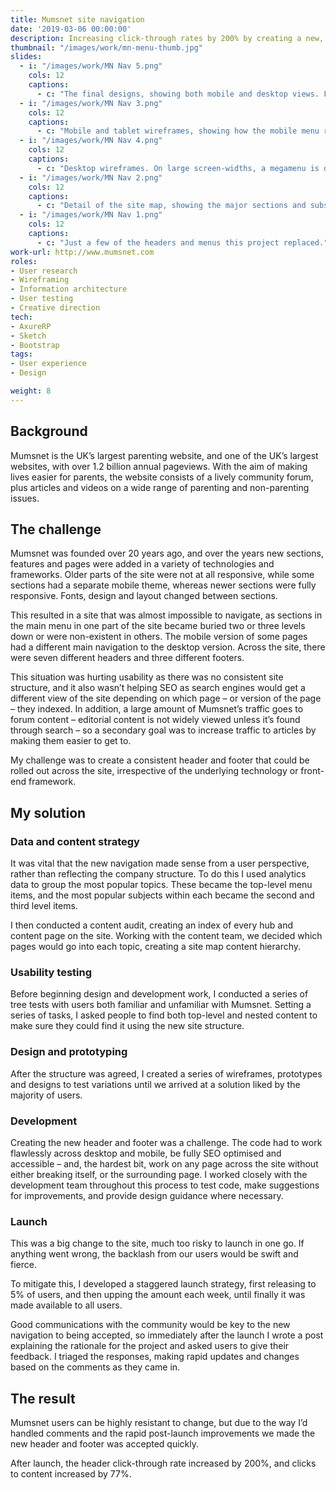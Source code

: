 ```yaml
---
title: Mumsnet site navigation
date: '2019-03-06 00:00:00'
description: Increasing click-through rates by 200% by creating a new, consistent, sitewide navigation structure.
thumbnail: "/images/work/mn-menu-thumb.jpg"
slides:
  - i: "/images/work/MN Nav 5.png"
    cols: 12
    captions:
      - c: "The final designs, showing both mobile and desktop views. For SEO and accessibility purposes both views are built from the same HTML code, changing the CSS and JS at different breakpoints for full responsivity."
  - i: "/images/work/MN Nav 3.png"
    cols: 12
    captions:
      - c: "Mobile and tablet wireframes, showing how the mobile menu responds to different screen widths."
  - i: "/images/work/MN Nav 4.png"
    cols: 12
    captions:
      - c: "Desktop wireframes. On large screen-widths, a megamenu is displayed, providing easy access to second and third level content."
  - i: "/images/work/MN Nav 2.png"
    cols: 12
    captions:
      - c: "Detail of the site map, showing the major sections and subsections."
  - i: "/images/work/MN Nav 1.png"
    cols: 12
    captions:
      - c: "Just a few of the headers and menus this project replaced."
work-url: http://www.mumsnet.com
roles:
- User research
- Wireframing
- Information architecture
- User testing
- Creative direction
tech:
- AxureRP
- Sketch
- Bootstrap
tags:
- User experience 
- Design

weight: 8
---
```


## Background
Mumsnet is the UK’s largest parenting website, and one of the UK’s largest websites, with over 1.2 billion annual pageviews. With the aim of making lives easier for parents, the website consists of a lively community forum, plus articles and videos on a wide range of parenting and non-parenting issues.

## The challenge
Mumsnet was founded over 20 years ago, and over the years new sections, features and pages were added in a variety of technologies and frameworks. Older parts of the site were not at all responsive, while some sections had a separate mobile theme, whereas newer sections were fully responsive. Fonts, design and layout changed between sections.

This resulted in a site that was almost impossible to navigate, as sections in the main menu in one part of the site became buried two or three levels down or were non-existent in others. The mobile version of some pages had a different main navigation to the desktop version. Across the site, there were seven different headers and three different footers.

This situation was hurting usability as there was no consistent site structure, and it also wasn’t helping SEO as search engines would get a different view of the site depending on which page – or version of the page – they indexed. In addition, a large amount of Mumsnet’s traffic goes to forum content – editorial content is not widely viewed unless it’s found through search – so a secondary goal was to increase traffic to articles by making them easier to get to.

My challenge was to create a consistent header and footer that could be rolled out across the site, irrespective of the underlying technology or front-end framework.

## My solution
### Data and content strategy
It was vital that the new navigation made sense from a user perspective, rather than reflecting the company structure. To do this I used analytics data to group the most popular topics. These became the top-level menu items, and the most popular subjects within each became the second and third level items.

I then conducted a content audit, creating an index of every hub and content page on the site. Working with the content team, we decided which pages would go into each topic, creating a site map content hierarchy.

### Usability testing
Before beginning design and development work, I conducted a series of tree tests with users both familiar and unfamiliar with Mumsnet. Setting a series of tasks, I asked people to find both top-level and nested content to make sure they could find it using the new site structure.

### Design and prototyping
After the structure was agreed, I created a series of wireframes, prototypes and designs to test variations until we arrived at a solution liked by the majority of users.

### Development
Creating the new header and footer was a challenge. The code had to work flawlessly across desktop and mobile, be fully SEO optimised and accessible – and, the hardest bit, work on any page across the site without either breaking itself, or the surrounding page. I worked closely with the development team throughout this process to test code, make suggestions for improvements, and provide design guidance where necessary.

### Launch
This was a big change to the site, much too risky to launch in one go. If anything went wrong, the backlash from our users would be swift and fierce.

To mitigate this, I developed a staggered launch strategy, first releasing to 5% of users, and then upping the amount each week, until finally it was made available to all users.

Good communications with the community would be key to the new navigation to being accepted, so immediately after the launch I wrote a post explaining the rationale for the project and asked users to give their feedback. I triaged the responses, making rapid updates and changes based on the comments as they came in.

## The result
Mumsnet users can be highly resistant to change, but due to the way I’d handled comments and the rapid post-launch improvements we made the new header and footer was accepted quickly.

After launch, the header click-through rate increased by 200%, and clicks to content increased by 77%.

